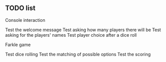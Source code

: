 TODO list
---------

Console interaction

Test the welcome message
Test asking how many players there will be
Test asking for the players' names
Test player choice after a dice roll

Farkle game

Test dice rolling
Test the matching of possible options
Test the scoring
